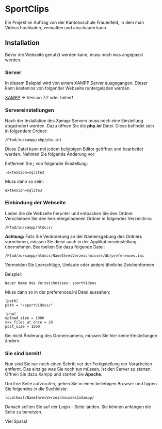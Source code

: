 # SportClips

Ein Projekt im Auftrag von der Kantonsschule Frauenfeld, in dem man Videos hochladen, verwalten und anschauen kann.

## Installation

Bevor die Webseite genutzt werden kann, muss noch was angepasst werden.

### Server

In diesem Beispiel wird von einem XAMPP Server ausgegangen.
Dieser kann kostenlos von folgender Webseite runtergeladen werden.

[XAMPP](https://www.apachefriends.org/de/download.html) -> Version 7.2 oder höher!


### Servereinstellungen

Nach der Installation des Xampp-Servers muss noch eine Einstellung abgeändert werden. Dazu öffnen Sie die **php.ini** Datei. Diese befindet sich in folgendem Ordner:

```
/Pfad/zu/xampp/php/php.ini
```

Diese Datei kann mit jedem beliebigen Editor geöffnet und bearbeitet werden.
Nehmen Sie folgende Änderung vor:

Entfernen Sie **;** von folgender Einstellung:
```
;extension=sqlite3
```
Muss dann so sein:
```
extension=sqlite3
```

### Einbindung der Webseite

Laden Sie die Webseite herunter und entpacken Sie den Ordner.
Verschieben Sie den heruntergeladenen Ordner in folgendes Verzeichnis:

```
/Pfad/zu/xampp/htdocs/
```

**Achtung:** Falls Sie Veränderung an der Namensgebung des Ordners vornehmen, müssen Sie diese auch in der Applikationseinstellung übernehmen.
Bearbeiten Sie dazu folgende Datei:

```
/Pfad/zu/xampp/htdocs/NameIhresVerzeichnisses/db/preferences.ini
```
Vermeiden Sie Leerschläge, Umlaute oder andere ähnliche Zeichenformen. 

Beispiel:
```
Neuer Name des Verzeichnisses: sportVideos
```
Muss dann so in der preferences.ini Datei aussehen: 
```
[path]
path = "/sportVideos/"

[php]
upload_size = 1000
max_files_at_once = 20
post_size = 1500
```
Bei nicht Änderung des Ordnernamens, müssen Sie hier keine Einstellungen ändern.

### Sie sind bereit!

Nun sind Sie nur noch einen Schritt vor der Fertigstellung der Vorarbeiten entfernt. Das einzige was Sie noch tun müssen, ist den Server zu starten. 
Öffnen Sie dazu Xampp und starten Sie **Apache**.

Um Ihre Seite aufzurufen, gehen Sie in einen beliebigen Browser und tippen Sie folgendes in die Suchleiste:

```
localhost/NameIhresVerzeichnissesInXampp/
```
Danach sollten Sie auf der Login - Seite landen.
Sie können anfangen die Seite zu benutzen.

Viel Spass!
